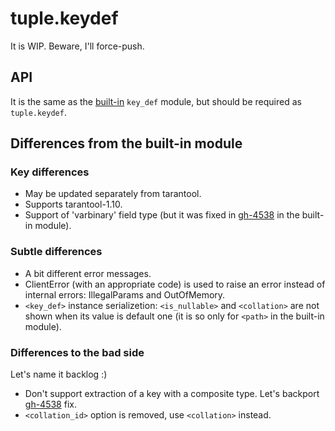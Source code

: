 # tuple.keydef

It is WIP. Beware, I'll force-push.

## API

It is the same as the [built-in][website_doc] `key_def` module, but should be
required as `tuple.keydef`.

## Differences from the built-in module

### Key differences

- May be updated separately from tarantool.
- Supports tarantool-1.10.
- Support of 'varbinary' field type (but it was fixed in [gh-4538][gh-4538] in
  the built-in module).

### Subtle differences

- A bit different error messages.
- ClientError (with an appropriate code) is used to raise an error instead of
  internal errors: IllegalParams and OutOfMemory.
- `<key_def>` instance serializetion: `<is_nullable>` and `<collation>` are not
  shown when its value is default one (it is so only for `<path>` in the
  built-in module).

### Differences to the bad side

Let's name it backlog :)

- Don't support extraction of a key with a composite type. Let's backport
  [gh-4538][gh-4538] fix.
- `<collation_id>` option is removed, use `<collation>` instead.

[gh-4538]: https://github.com/tarantool/tarantool/issues/4538
[website_doc]: https://www.tarantool.io/en/doc/latest/reference/reference_lua/key_def/

